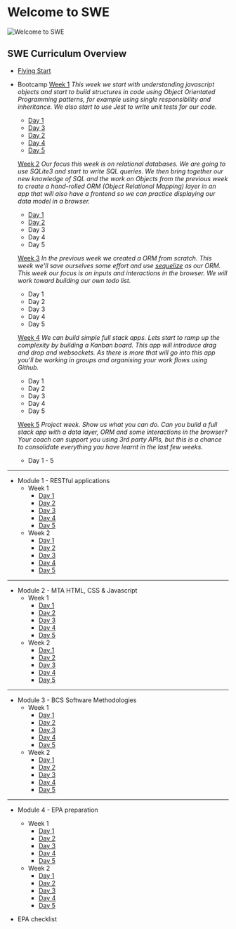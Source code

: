 # Welcome to SWE

![Welcome to SWE](https://user-images.githubusercontent.com/4499581/92381014-fec7f500-f101-11ea-8fcd-506232e5de87.png)

## SWE Curriculum Overview

* [Flying Start](https://docs.google.com/presentation/d/1ec5SgzTACT3lrgcRwKoDiOHqJEDCDoQOiWgArq_j_jA/edit?usp=sharing)
* Bootcamp
    <u>Week 1</u>
    _This week we start with understanding javascript objects and start to build structures in code using Object Orientated Programming patterns, for example using single responsibility and inheritance. We also start to use Jest to write unit tests for our code._
    * [Day 1](/swe/bootcamp/wk1/day1.html)
    * [Day 3](/swe/bootcamp/wk1/day3.html)
    * [Day 2](/swe/bootcamp/wk1/day2.html)
    * [Day 4](/swe/bootcamp/wk1/day4.html)
    * [Day 5](/swe/bootcamp/wk1/day5.html)

    <u>Week 2</u>
    _Our focus this week is on relational databases. We are going to use SQLite3 and start to write SQL queries. We then bring together our new knowledge of SQL and the work on Objects from the previous week to create a hand-rolled ORM (Object Relational Mapping) layer in an app that will also have a frontend so we can practice displaying our data model in a browser._
    * [Day 1](/swe/bootcamp/wk2/day1.html)
    * [Day 2](/swe/bootcamp/wk2/day2.html)
    - Day 3
    - Day 4
    - Day 5

    <u>Week 3</u>
    _In the previous week we created a ORM from scratch. This week we'll save ourselves some effort and use [sequelize](https://www.npmjs.com/package/sequelize) as our ORM. This week our focus is on inputs and interactions in the browser. We will work toward building our own todo list._
    - Day 1
    - Day 2
    - Day 3
    - Day 4
    - Day 5

    <u>Week 4</u>
    _We can build simple full stack apps. Lets start to ramp up the complexity by building a Kanban board. This app will introduce drag and drop and websockets. As there is more that will go into this app you'll be working in groups and organising your work flows using Github._
    - Day 1
    - Day 2
    - Day 3
    - Day 4
    - Day 5

    <u>Week 5</u>
    _Project week. Show us what you can do. Can you build a full stack app with a data layer, ORM and some interactions in the browser? Your coach can support you using 3rd party APIs, but this is a chance to consolidate everything you have learnt in the last few weeks._
    * Day 1 - 5

<hr/>

* Module 1 - RESTful applications
    + Week 1
        - [Day 1](/swe/mod1/wk1/day1.html)
        - [Day 2](/swe/mod1/wk1/day2.html)
        - [Day 3](/swe/mod1/wk1/day3.html)
        - [Day 4](/swe/mod1/wk1/day4.html)
        - [Day 5](/swe/mod1/wk1/day5.html)
    + Week 2
        - [Day 1](/swe/mod1/wk2/day1.html)
        - [Day 2](/swe/mod1/wk2/day2.html)
        - [Day 3](/swe/mod1/wk2/day3.html)
        - [Day 4](/swe/mod1/wk2/day4.html)
        - [Day 5](/swe/mod1/wk2/day5.html)

<hr/>

* Module 2 - MTA HTML, CSS & Javascript
    + Week 1
        - [Day 1](/swe/mod2/wk1/day1.html)
        - [Day 2](/swe/mod2/wk1/day2.html)
        - [Day 3](/swe/mod2/wk1/day3.html)
        - [Day 4](/swe/mod2/wk1/day4.html)
        - [Day 5](/swe/mod2/wk1/day5.html)
    + Week 2
        - [Day 1](/swe/mod2/wk2/day1.html)
        - [Day 2](/swe/mod2/wk2/day2.html)
        - [Day 3](/swe/mod2/wk2/day3.html)
        - [Day 4](/swe/mod2/wk2/day4.html)
        - [Day 5](/swe/mod2/wk2/day5.html)

<hr/>

* Module 3 - BCS Software Methodologies
    + Week 1
        - [Day 1](/swe/mod3/wk1/day1.html)
        - [Day 2](/swe/mod3/wk1/day2.html)
        - [Day 3](/swe/mod3/wk1/day3.html)
        - [Day 4](/swe/mod3/wk1/day4.html)
        - [Day 5](/swe/mod3/wk1/day5.html)
    + Week 2
        - [Day 1](/swe/mod3/wk2/day1.html)
        - [Day 2](/swe/mod3/wk2/day2.html)
        - [Day 3](/swe/mod3/wk2/day3.html)
        - [Day 4](/swe/mod3/wk2/day4.html)
        - [Day 5](/swe/mod3/wk2/day5.html)

<hr/>

* Module 4 - EPA preparation
    + Week 1
        - [Day 1](/swe/mod4/wk1/day1.html)
        - [Day 2](/swe/mod4/wk1/day2.html)
        - [Day 3](/swe/mod4/wk1/day3.html)
        - [Day 4](/swe/mod4/wk1/day4.html)
        - [Day 5](/swe/mod4/wk1/day5.html)
    + Week 2
        - [Day 1](/swe/mod4/wk2/day1.html)
        - [Day 2](/swe/mod4/wk2/day2.html)
        - [Day 3](/swe/mod4/wk2/day3.html)
        - [Day 4](/swe/mod4/wk2/day4.html)
        - [Day 5](/swe/mod4/wk2/day5.html)

* EPA checklist
